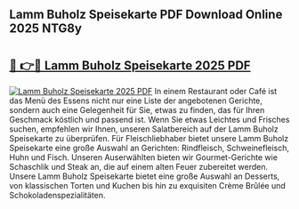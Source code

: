 ## Lamm Buholz Speisekarte PDF Download Online 2025 NTG8y

# <h2><a href="http://gce9tzz.nevu.top/?p=Lamm+Buholz+Speisekarte">🔗 👉🔴 Lamm Buholz Speisekarte 2025 PDF</a></h2>

[![Lamm Buholz Speisekarte 2025 PDF](https://i.imgur.com/dBaPXMq.png)](http://gce9tzz.nevu.top/?p=Lamm+Buholz+Speisekarte)
In einem Restaurant oder Café ist das Menü des Essens nicht nur eine Liste der angebotenen Gerichte, sondern auch eine Gelegenheit für Sie, etwas zu finden, das für Ihren Geschmack köstlich und passend ist. Wenn Sie etwas Leichtes und Frisches suchen, empfehlen wir Ihnen, unseren Salatbereich auf der Lamm Buholz Speisekarte zu überprüfen. Für Fleischliebhaber bietet unsere Lamm Buholz Speisekarte eine große Auswahl an Gerichten: Rindfleisch, Schweinefleisch, Huhn und Fisch. Unseren Auserwählten bieten wir Gourmet-Gerichte wie Schaschlik und Steak an, die auf einem alten Feuer zubereitet werden. Unsere Lamm Buholz Speisekarte bietet eine große Auswahl an Desserts, von klassischen Torten und Kuchen bis hin zu exquisiten Crème Brûlée und Schokoladenspezialitäten.
